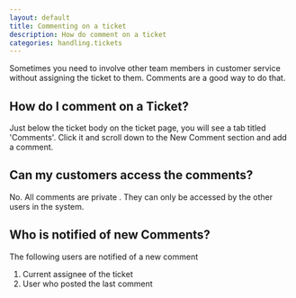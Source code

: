 ```yaml
---
layout: default
title: Commenting on a ticket
description: How do comment on a ticket
categories: handling.tickets
---
```


Sometimes you need to involve other team members in customer service without assigning the ticket to them. Comments are a good way to do that.

How do I comment on a Ticket?
-----------------------------

Just below the ticket body on the ticket page, you will see a tab titled 'Comments'. Click it and scroll down to the New Comment section and add a comment.

Can my customers access the comments?
-------------------------------------

No. All comments are private . They can only be accessed by the other users in the system.

Who is notified of new Comments?
--------------------------------

The following users are notified of a new comment

1. Current assignee of the ticket
2. User who posted the last comment


